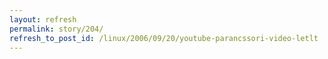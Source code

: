```yaml
---
layout: refresh
permalink: story/204/
refresh_to_post_id: /linux/2006/09/20/youtube-parancssori-video-letlt
---
```


